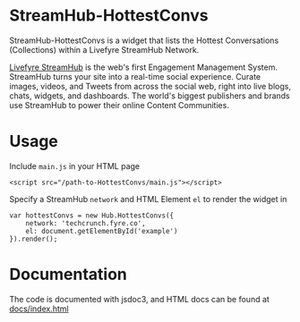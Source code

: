 # StreamHub-HottestConvs

StreamHub-HottestConvs is a widget that lists the Hottest Conversations (Collections) within a Livefyre StreamHub Network.

[Livefyre StreamHub](http://www.livefyre.com/streamhub/) is the web's first Engagement Management System. StreamHub turns your site into a real-time social experience. Curate images, videos, and Tweets from across the social web, right into live blogs, chats, widgets, and dashboards. The world's biggest publishers and brands use StreamHub to power their online Content Communities.

# Usage

Include `main.js` in your HTML page

	<script src="/path-to-HottestConvs/main.js"></script>

Specify a StreamHub `network` and HTML Element `el` to render the widget in

	var hottestConvs = new Hub.HottestConvs({
		network: 'techcrunch.fyre.co',
		el: document.getElementById('example')
	}).render();

# Documentation

The code is documented with jsdoc3, and HTML docs can be found at [docs/index.html](docs/index.html)